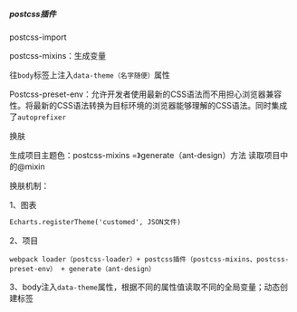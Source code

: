 ##### postcss插件

postcss-import

postcss-mixins：生成变量

往`body`标签上注入`data-theme（名字随便）`属性

Postcss-preset-env：允许开发者使用最新的CSS语法而不用担心浏览器兼容性。将最新的CSS语法转换为目标环境的浏览器能够理解的CSS语法。同时集成了`autoprefixer`

换肤

生成项目主题色：postcss-mixins =》generate（ant-design）方法  读取项目中的@mixin



换肤机制：

1、图表

```html
Echarts.registerTheme('customed', JSON文件)
```

2、项目

```
webpack loader（postcss-loader）+ postcss插件（postcss-mixins、postcss-preset-env） + generate（ant-design）
```

3、body注入`data-theme`属性，根据不同的属性值读取不同的全局变量；动态创建<link>标签


